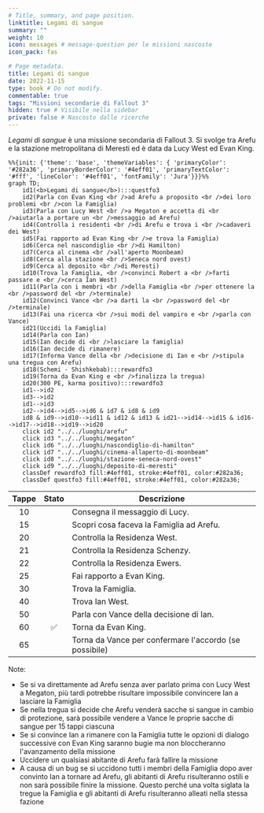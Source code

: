 ```yaml
---
# Title, summary, and page position.
linktitle: Legami di sangue
summary: ""
weight: 10
icon: messages # message-question per le missioni nascoste
icon_pack: fas

# Page metadata.
title: Legami di sangue
date: 2022-11-15
type: book # Do not modify.
commentable: true
tags: "Missioni secondarie di Fallout 3"
hidden: true # Visibile nella sidebar
private: false # Nascosto dalle ricerche
---
```


*Legami di sangue* è una missione secondaria di Fallout 3. Si svolge tra Arefu e la stazione metropolitana di Meresti ed è data da Lucy West ed Evan King.



```mermaid
%%{init: {'theme': 'base', 'themeVariables': { 'primaryColor': '#282a36', 'primaryBorderColor': '#4eff01', 'primaryTextColor': '#fff', 'lineColor': '#4eff01', 'fontFamily': 'Jura'}}}%%
graph TD;
    id1(<b>Legami di sangue</b>):::questfo3
    id2(Parla con Evan King <br />ad Arefu a proposito <br />dei loro problemi <br />con la Famiglia)
    id3(Parla con Lucy West <br />a Megaton e accetta di <br />aiutarla a portare un <br />messaggio ad Arefu)
    id4(Controlla i residenti <br />di Arefu e trova i <br />cadaveri dei West)
    id5(Fai rapporto ad Evan King <br />e trova la Famiglia)
    id6(Cerca nel nascondiglio <br />di Hamilton)
    id7(Cerca al cinema <br />all'aperto Moonbeam) 
    id8(Cerca alla stazione <br />Seneca nord ovest)
    id9(Cerca al deposito <br />di Meresti)
    id10(Trova la Famiglia, <br />convinci Robert a <br />farti passare e <br />cerca Ian West)
    id11(Parla con i membri <br />della Famiglia <br />per ottenere la <br />password del <br />terminale)
    id12(Convinci Vance <br />a darti la <br />password del <br />terminale)
    id13(Fai una ricerca <br />sui modi del vampiro e <br />parla con Vance) 
    id21(Uccidi la Famiglia)
    id14(Parla con Ian)
    id15(Ian decide di <br />lasciare la famiglia)
    id16(Ian decide di rimanere)
    id17(Informa Vance della <br />decisione di Ian e <br />stipula una tregua con Arefu)
    id18(Schemi - Shishkebab):::rewardfo3
    id19(Torna da Evan King e <br />finalizza la tregua)
    id20(300 PE, karma positivo):::rewardfo3
    id1-->id2
    id3-->id2
    id1-->id3
    id2-->id4-->id5-->id6 & id7 & id8 & id9
    id8 & id9-->id10-->id11 & id12 & id13 & id21-->id14-->id15 & id16-->id17-->id18-->id19-->id20
    click id2 "../../luoghi/arefu"
    click id3 "../../luoghi/megaton"
    click id6 "../../luoghi/nascondiglio-di-hamilton"
    click id7 "../../luoghi/cinema-allaperto-di-moonbeam"
    click id8 "../../luoghi/stazione-seneca-nord-ovest"
    click id9 "../../luoghi/deposito-di-meresti"
    classDef rewardfo3 fill:#4eff01, stroke:#4eff01, color:#282a36;
    classDef questfo3 fill:#4eff01, stroke:#4eff01, color:#282a36;
```

| Tappe |       Stato        | Descrizione                              |
| :---: | :----------------: | ---------------------------------------- |
|  10   |                    | Consegna il messaggio di Lucy.           |
|  15   |                    | Scopri cosa faceva la Famiglia ad Arefu. |
|  20   |                    | Controlla la Residenza West.             |
|  21   |                    | Controlla la Residenza Schenzy.          |
|  22   |                    | Controlla la Residenza Ewers.            |
|  25   |                    | Fai rapporto a Evan King.                |
|  30   |                    | Trova la Famiglia.                       |
|  40   |                    | Trova Ian West.                          |
|  50   |                    | Parla con Vance della decisione di Ian.  |
|  60   | :white_check_mark: | Torna da Evan King.                      |
| 65 |                    |     Torna da Vance per confermare l'accordo (se possibile)                                     |


Note:
- Se si va direttamente ad Arefu senza aver parlato prima con Lucy West a Megaton, più tardi potrebbe risultare impossibile convincere Ian a lasciare la Famiglia
- Se nella tregua si decide che Arefu venderà sacche si sangue in cambio di protezione, sarà possibile vendere a Vance le proprie sacche di sangue per 15 tappi ciascuna
- Se si  convince Ian a rimanere con la Famiglia tutte le opzioni di dialogo successive con Evan King saranno bugie ma non bloccheranno l'avanzamento della missione
- Uccidere un qualsiasi abitante di Arefu farà fallire la missione
- A causa di un bug se si uccidono tutti i membri della Famiglia dopo aver convinto Ian a tornare ad Arefu, gli abitanti di Arefu risulteranno ostili e non sarà possibile finire la missione. Questo perché una volta siglata la tregue la Famiglia e gli abitanti di Arefu risulteranno alleati nella stessa fazione
